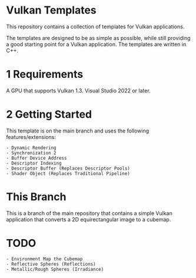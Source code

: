 # Vulkan Templates

This repository contains a collection of templates for Vulkan applications.

The templates are designed to be as simple as possible, while still providing a good starting point for a Vulkan application. The templates are written in C++.

# 1 Requirements

A GPU that supports Vulkan 1.3.
Visual Studio 2022 or later.


# 2 Getting Started

This template is on the main branch and uses the following features/extensions:

	- Dynamic Rendering
	- Synchronization 2
	- Buffer Device Address
	- Descriptor Indexing
	- Descriptor Buffer (Replaces Descriptor Pools)
	- Shader Object (Replaces Traditional Pipeline)

# This Branch

This is a branch of the main repository that contains a simple Vulkan application that converts a 2D equirectangular image to a cubemap.

# TODO

	- Environment Map the Cubemap
	- Reflective Spheres (Reflections)
	- Metallic/Rough Spheres (Irradiance)